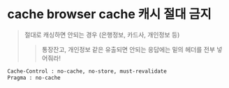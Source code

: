 # cache browser cache 캐시 절대 금지

> 절대로 캐싱하면 안되는 경우 (은행정보, 카드사, 개인정보 등)
>
> > 통장잔고, 개인정보 같은 유출되면 안되는 응답에는 밑의 헤더를 전부 넣어줘라!

```sh
Cache-Control : no-cache, no-store, must-revalidate
Pragma : no-cache
```
